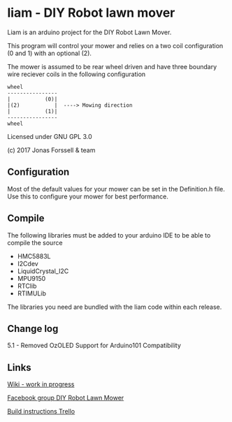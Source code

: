 # liam - DIY Robot lawn mover

Liam is an arduino project for the DIY Robot Lawn Mover.

This program will control your mower and relies on a two coil
configuration (0 and 1) with an optional (2).

The mower is assumed to be rear wheel driven and have three
boundary wire reciever coils in the following configuration

    wheel
    ----------------
    |           (0)|
    |(2)           |  ----> Mowing direction
    |           (1)|
    ----------------
    wheel

Licensed under GNU GPL 3.0

(c) 2017 Jonas Forssell & team

Configuration
------
Most of the default values for your mower can be set in the
Definition.h file. Use this to configure your mower for best
performance.


Compile
------
The following libraries must be added to your arduino IDE to be able to compile the source

  * HMC5883L
  * I2Cdev
  * LiquidCrystal_I2C
  * MPU9150
  * RTClib
  * RTIMULib

  The libraries you need are bundled with the liam code within each release.

Change log
------
5.1  - Removed OzOLED Support for Arduino101 Compatibility

Links
------

[Wiki - work in progress](https://github.com/sm6yvr/liam/wiki)

[Facebook group DIY Robot Lawn Mower](https://www.facebook.com/groups/319588508137220/)

[Build instructions Trello](https://trello.com/b/gYQjoWY5/liam)
